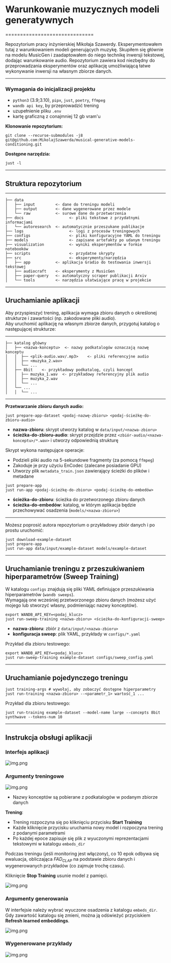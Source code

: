 # **Warunkowanie muzycznych modeli generatywnych**
==============================  

Repozytorium pracy inżynierskiej Mikołaja Szawerdy. Eksperymentowałem tutaj z warunkowaniem modeli generujących muzykę.
Skupiłem się głównie na modelu MusicGen i zaadaptowałem do niego technikę inwersji tekstowej, dodając warunkowanie
audio. Repozytorium zawiera kod niezbędny do przeprowadzania eksperymentów oraz aplikację umożliwiającą łatwe
wykonywanie inwersji na własnym zbiorze danych.

---

### **Wymagania do inicjalizacji projektu**

- `python3` (3.9;3.10), `pipx`, `just`, `poetry`, `ffmpeg`
- `wandb api key`, by przeprowadzić trening
- uzupełnienie pliku `.env`
- kartę graficzną z conajmniej 12 gb vram'u

**Klonowanie repozytorium:**

```shell
git clone --recurse-submodules -j8 git@github.com:MikolajSzawerda/musical-generative-models-conditioning.git
```

**Dostępne narzędzia:**

```shell
just -l
```

---

## **Struktura repozytorium**

---------------------------------  

    ├── data
    │   ├── input         <- dane do treningu modeli 
    │   ├── output        <- dane wygenerowane przez modele  
    │   └── raw           <- surowe dane do przetworzenia  
    ├── docs                    <- pliki tekstowe z przydatnymi informacjami  
    │   └── autoresearch  <- automatycznie przeszukane publikacje  
    ├── logs                    <- logi z procesów treningowych  
    ├── configs                 <- pliki konfiguracyjne YAML do treningu  
    ├── models                  <- zapisane artefakty po udanym treningu  
    ├── visualization           <- wyniki eksperymentów w formie notebooków  
    ├── scripts                 <- przydatne skrypty  
    ├── src                     <- eksperymenty/narzędzia  
    │   ├── app           <- aplikacja Gradio do testowania inwersji tekstowej  
    │   ├── audiocraft    <- eksperymenty z MusicGen  
    │   ├── paper-query   <- automatyczny scraper publikacji Arxiv  
    │   └── tools         <- narzędzia ułatwiające pracę w projekcie  

---------------------------------  

## **Uruchamianie aplikacji**

Aby przyspieszyć trening, aplikacja wymaga zbioru danych o określonej strukturze i zawartości (np. zakodowane pliki
audio).  
Aby uruchomić aplikację na własnym zbiorze danych, przygotuj katalog o następującej strukturze:

---------------------------------  

    ├── katalog główny
    │   ├── <nazwa-konceptu>  <- nazwy podkatalogów oznaczają nazwę konceptu  
    │   │  ├── <plik-audio.wav/.mp3>    <- pliki referencyjne audio  
    │   │  ├── <muzyka_2.wav>     
    │   │  └── ...              
    │   ├── 8bit    <- przykładowy podkatalog, czyli koncept  
    │   │  ├── muzyka_1.wav  <- przykładowy referencyjny plik audio  
    │   │  ├── muzyka_2.wav    
    │   │  └── ...              
    │   └── ...
    │   │  └── ...              

---------------------------------  

**Przetwarzanie zbioru danych audio:**

```shell
just prepare-app-dataset <podaj-nazwę-zbioru> <podaj-ścieżkę-do-zbioru-audio>
```

- **nazwa-zbioru**: skrypt utworzy katalog w `data/input/<nazwa-zbioru>`
- **ścieżka-do-zbioru-audio**: skrypt przejdzie przez `<zbiór-audio/<nazwa-konceptu>/*.wav>` i utworzy odpowiednią
  strukturę

Skrypt wykona następujące operacje:

- Podzieli pliki audio na 5-sekundowe fragmenty (za pomocą `ffmpeg`)
- Zakoduje je przy użyciu EnCodec (zalecane posiadanie GPU)
- Utworzy plik `metadata_train.json` zawierający ścieżki do plików i metadane

```shell
just prepare-app
just run-app <podaj-ścieżkę-do-zbioru> <podaj-ścieżkę-do-embedów>
```

- **ścieżka-do-zbioru**: ścieżka do przetworzonego zbioru danych
- **ścieżka-do-embedów**: katalog, w którym aplikacja będzie przechowywać osadzenia (`models/<nazwa-zbioru>`)

---

Możesz poprosić autora repozytorium o przykładowy zbiór danych i po prostu uruchomić:

```shell
just download-example-dataset
just prepare-app
just run-app data/input/example-dataset models/example-dataset
```

---

## **Uruchamianie treningu z przeszukiwaniem hiperparametrów (Sweep Training)**

W katalogu `configs` znajdują się pliki YAML definiujące przeszukiwania hiperparametrów (`wandb sweeps`).  
Wymagają one wcześniej przetworzonego zbioru danych (możesz użyć mojego lub stworzyć własny, podmieniając nazwy
konceptów).

```shell
export WANDB_API_KEY=<podaj_klucz>
just run-sweep-training <nazwa-zbioru> <ścieżka-do-konfiguracji-sweep>
```

- **nazwa-zbioru**: zbiór z `data/input/<nazwa-zbioru>`
- **konfiguracja sweep**: plik YAML, przykłady w `configs/*.yaml`

Przykład dla zbioru testowego:

```shell
export WANDB_API_KEY=<podaj_klucz>
just run-sweep-training example-dataset configs/sweep_config.yaml
```

---

## **Uruchamianie pojedynczego treningu**

```shell
just training-args # wywołaj, aby zobaczyć dostępne hiperparametry  
just run-training <nazwa-zbioru> --<parametr_1> wartość_1 ...
```

Przykład dla zbioru testowego:

```shell
just run-training example-dataset --model-name large --concepts 8bit synthwave --tokens-num 10
```

---

## **Instrukcja obsługi aplikacji**

### **Interfejs aplikacji**

![img.png](docs/img/interface.png)

### **Argumenty treningowe**

![img.png](docs/img/train_args.png)

- Nazwy konceptów są pobierane z podkatalogów w podanym zbiorze danych

**Trening**:

- Trening rozpoczyna się po kliknięciu przycisku **Start Training**
- Każde kliknięcie przycisku uruchamia nowy model i rozpoczyna trening z podanymi parametrami
- Po każdej epoce zapisuje się plik z wyuczonymi reprezentacjami tekstowymi w katalogu `embeds_dir`

Podczas treningu (jeśli monitoring jest włączony), co 10 epok odbywa się ewaluacja, obliczająca $FAD_{CLAP}$ na
podstawie zbioru danych i wygenerowanych przykładów (co zajmuje trochę czasu).

Kliknięcie **Stop Training** usunie model z pamięci.

![img.png](docs/img/train_stats.png)

### **Argumenty generowania**

W interfejsie należy wybrać wyuczone osadzenia z katalogu `embeds_dir`.  
Gdy zawartość katalogu się zmieni, można ją odświeżyć przyciskiem **Refresh learned embeddings**.

![img.png](docs/img/gen_args.png)

### **Wygenerowane przykłady**

![img.png](docs/img/gen_interface.png)  